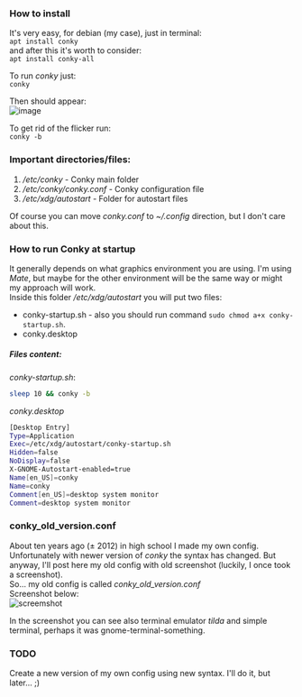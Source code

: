 ### How to install
It's very easy, for debian (my case), just in terminal: <br/>
`apt install conky` <br/>
and after this it's worth to consider: <br/>
`apt install conky-all`

To run *conky* just: <br/>
`conky`

Then should appear: <br/>
![image](https://user-images.githubusercontent.com/43972902/125082284-525ef280-e0c7-11eb-9d02-1cc628f63b41.png)

To get rid of the flicker run: <br/>
`conky -b`

### Important directories/files:
1. */etc/conky* - Conky main folder
2. */etc/conky/conky.conf* - Conky configuration file
3. */etc/xdg/autostart* - Folder for autostart files

Of course you can move *conky.conf* to *~/.config* direction, but I don't care
about this.

### How to run Conky at startup
It generally depends on what graphics environment you are using. I'm using
*Mate*, but maybe for the other environment will be the same way or might my 
approach will work. 
<br/>
Inside this folder */etc/xdg/autostart* you will put two files: <br/>
- conky-startup.sh - also you should run command `sudo chmod a+x conky-startup.sh`.
- conky.desktop

##### Files content:
*conky-startup.sh*: <br/>
```bash
sleep 10 && conky -b
```

*conky.desktop* <br/>
```bash
[Desktop Entry]
Type=Application
Exec=/etc/xdg/autostart/conky-startup.sh
Hidden=false
NoDisplay=false
X-GNOME-Autostart-enabled=true
Name[en_US]=conky
Name=conky
Comment[en_US]=desktop system monitor
Comment=desktop system monitor
```

### conky_old_version.conf
About ten years ago (± 2012) in high school I made my own config. Unfortunately 
with newer version of *conky* the syntax has changed. But anyway, I'll post here
my old config with old screenshot (luckily, I once took a screenshot). <br/>
So... my old config is called *conky_old_version.conf* <br/>
Screenshot below: <br/>
![screemshot](https://user-images.githubusercontent.com/43972902/125206490-dfe94080-e287-11eb-92a2-1340d16c9b29.jpg)

In the screenshot you can see also terminal emulator *tilda* and simple terminal,
perhaps it was gnome-terminal-something.

### TODO
Create a new version of my own config using new syntax. I'll do it, but later... 
;) 
